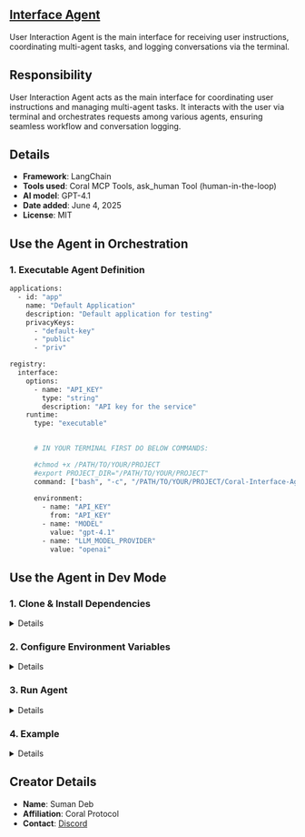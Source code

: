 ## [Interface Agent](https://github.com/Coral-Protocol/Coral-Interface-Agent)
 
User Interaction Agent is the main interface for receiving user instructions, coordinating multi-agent tasks, and logging conversations via the terminal.

## Responsibility
User Interaction Agent acts as the main interface for coordinating user instructions and managing multi-agent tasks. It interacts with the user via terminal and orchestrates requests among various agents, ensuring seamless workflow and conversation logging.

## Details
- **Framework**: LangChain
- **Tools used**: Coral MCP Tools, ask_human Tool (human-in-the-loop)
- **AI model**: GPT-4.1
- **Date added**: June 4, 2025
- **License**: MIT

## Use the Agent in Orchestration

### 1. Executable Agent Definition

```bash
applications:
  - id: "app"
    name: "Default Application"
    description: "Default application for testing"
    privacyKeys:
      - "default-key"
      - "public"
      - "priv"

registry:
  interface:
    options:
      - name: "API_KEY"
        type: "string"
        description: "API key for the service"
    runtime:
      type: "executable"

      
      # IN YOUR TERMINAL FIRST DO BELOW COMMANDS:

      #chmod +x /PATH/TO/YOUR/PROJECT
      #export PROJECT_DIR="/PATH/TO/YOUR/PROJECT"
      command: ["bash", "-c", "/PATH/TO/YOUR/PROJECT/Coral-Interface-Agent/run_agent.sh 0-langchain-interface.py"]
      
      environment:
        - name: "API_KEY"
          from: "API_KEY"
        - name: "MODEL"
          value: "gpt-4.1"
        - name: "LLM_MODEL_PROVIDER"
          value: "openai"
```
## Use the Agent in Dev Mode

### 1. Clone & Install Dependencies


<details>  

Ensure that the [Coral Server](https://github.com/Coral-Protocol/coral-server) is running on your system. If you are trying to run Interface agent and require coordination with other agents, you can run additional agents that communicate on the coral server.

```bash
# In a new terminal clone the repository:
git clone https://github.com/Coral-Protocol/Coral-Interface-Agent.git

# Navigate to the project directory:
cd Coral-Interface-Agent

# Install `uv`:
pip install uv

# Install dependencies from `pyproject.toml` using `uv`:
uv sync
```

</details>
 

### 2. Configure Environment Variables

<details>
 
Get the API Key:
[OpenAI](https://platform.openai.com/api-keys)


```bash
# Create .env file in project root
cp -r .env_sample .env
```
</details>


### 3. Run Agent

<details>

```bash
# Run the agent using `uv`:
uv run python 0-langchain-interface.py
```
</details>


### 4. Example

<details>


```bash
# Input:
Agent: How can I assist you today?

#Output:
The agent will interact with you directly in the console and coordinate with other agents as needed.
```
</details>


## Creator Details
- **Name**: Suman Deb
- **Affiliation**: Coral Protocol
- **Contact**: [Discord](https://discord.com/invite/Xjm892dtt3)
